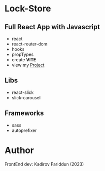 # Lock-Store
## Full React App with Javascript
- react
- react-router-dom
- hooks
- propTypes
- create **VITE**
- view my [Project](https://kadirov-fariddun.github.io/lock-store)
## Libs
- react-slick
- slick-carousel
## Frameworks
- sass
- autoprefixer
# Author
FrontEnd dev: Kadirov Fariddun (2023)
